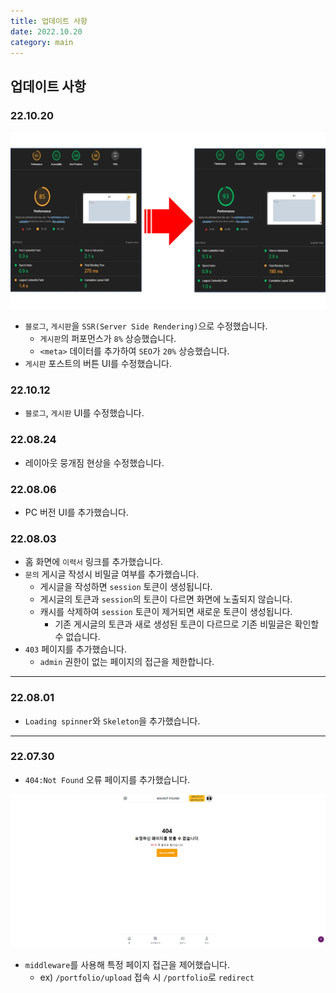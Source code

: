 ```yaml
---
title: 업데이트 사항
date: 2022.10.20
category: main
---
```


## 업데이트 사항

### **22.10.20**

![퍼포먼스 비교](/notice/asset/img/perfomance.jpg "퍼포먼스 비교")

- `블로그`, `게시판`을 `SSR(Server Side Rendering)`으로 수정했습니다.
  - `게시판`의 퍼포먼스가 `8%` 상승했습니다.
  - `<meta>` 데이터를 추가하여 `SEO`가 `20%` 상승했습니다.
- `게시판` 포스트의 버튼 UI를 수정했습니다.

### **22.10.12**

- `블로그`, `게시판` UI를 수정했습니다.

### **22.08.24**

- 레이아웃 뭉개짐 현상을 수정했습니다.

### **22.08.06**

- PC 버전 UI를 추가했습니다.

### **22.08.03**

- 홈 화면에 `이력서` 링크를 추가했습니다.
- `문의` 게시글 작성시 비밀글 여부를 추가했습니다.
  - 게시글을 작성하면 `session` 토큰이 생성됩니다.
  - 게시글의 토큰과 `session`의 토큰이 다르면 화면에 노출되지 않습니다.
  - 캐시를 삭제하여 `session` 토큰이 제거되면 새로운 토큰이 생성됩니다.
    - 기존 게시글의 토큰과 새로 생성된 토큰이 다르므로 기존 비밀글은 확인할 수 없습니다.
- `403` 페이지를 추가했습니다.
  - `admin` 권한이 없는 페이지의 접근을 제한합니다.

---

### **22.08.01**

- `Loading spinner`와 `Skeleton`을 추가했습니다.

---

### **22.07.30**

- `404:Not Found` 오류 페이지를 추가했습니다.

![404](https://raw.githubusercontent.com/Real-Bird/pb/master/portfolio_zip/myground/10-404.jpg)

- `middleware`를 사용해 특정 페이지 접근을 제어했습니다.
  - ex) `/portfolio/upload` 접속 시 `/portfolio`로 `redirect`
